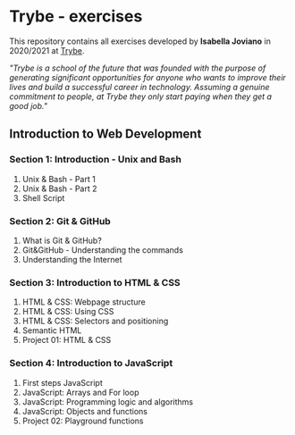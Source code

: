 # Trybe - exercises

This repository contains all exercises developed by **Isabella Joviano** in 2020/2021 at [Trybe](https://www.betrybe.com/). 

_"Trybe is a school of the future that was founded with the purpose of generating significant opportunities for anyone who wants to improve their lives and build a successful career in technology. Assuming a genuine commitment to people, at Trybe they only start paying when they get a good job."_

## Introduction to Web Development

### Section 1: Introduction - Unix and Bash

1. Unix & Bash - Part 1
2. Unix & Bash - Part 2
3. Shell Script

### Section 2: Git & GitHub

1. What is Git & GitHub?
2. Git&GitHub - Understanding the commands
3. Understanding the Internet

### Section 3: Introduction to HTML & CSS
1. HTML & CSS: Webpage structure
2. HTML & CSS: Using CSS
3. HTML & CSS: Selectors and positioning 
4. Semantic HTML
5. Project 01: HTML & CSS

### Section 4: Introduction to JavaScript
1. First steps JavaScript
2. JavaScript: Arrays and For loop
3. JavaScript: Programming logic and algorithms
4. JavaScript: Objects and functions
5. Project 02: Playground functions
